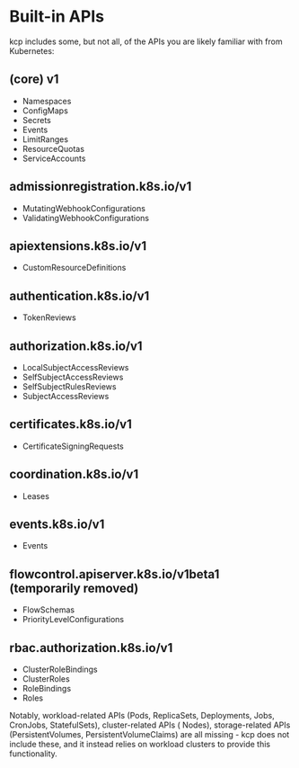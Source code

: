 # Built-in APIs

kcp includes some, but not all, of the APIs you are likely familiar with from Kubernetes:

## (core) v1
- Namespaces
- ConfigMaps
- Secrets
- Events
- LimitRanges
- ResourceQuotas
- ServiceAccounts

## admissionregistration.k8s.io/v1
- MutatingWebhookConfigurations
- ValidatingWebhookConfigurations

## apiextensions.k8s.io/v1
- CustomResourceDefinitions

## authentication.k8s.io/v1
- TokenReviews

## authorization.k8s.io/v1
- LocalSubjectAccessReviews
- SelfSubjectAccessReviews
- SelfSubjectRulesReviews
- SubjectAccessReviews

## certificates.k8s.io/v1
- CertificateSigningRequests

## coordination.k8s.io/v1
- Leases

## events.k8s.io/v1
- Events

## flowcontrol.apiserver.k8s.io/v1beta1 (temporarily removed)
- FlowSchemas
- PriorityLevelConfigurations

## rbac.authorization.k8s.io/v1
- ClusterRoleBindings
- ClusterRoles
- RoleBindings
- Roles

Notably, workload-related APIs (Pods, ReplicaSets, Deployments, Jobs, CronJobs, StatefulSets), cluster-related APIs (
Nodes), storage-related APIs (PersistentVolumes, PersistentVolumeClaims) are all missing - kcp does not include these,
and it instead relies on workload clusters to provide this functionality.
